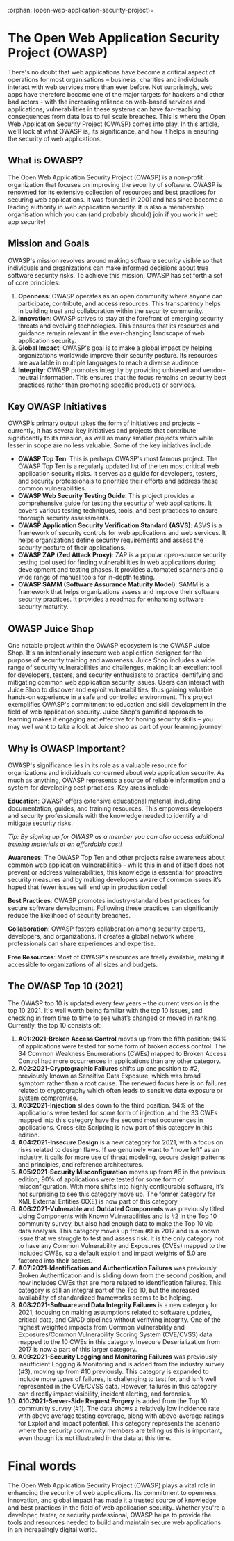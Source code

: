 :orphan:
(open-web-application-security-project)=

# The Open Web Application Security Project (OWASP)

There's no doubt that web applications have become a critical aspect of operations for most organisations – business, charities and individuals interact with web services more than ever before. Not surprisingly, web apps have therefore become one of the major targets for hackers and other bad actors - with the increasing reliance on web-based services and applications, vulnerabilities in these systems can have far-reaching consequences from data loss to full scale breaches. This is where the Open Web Application Security Project (OWASP) comes into play. In this article, we'll look at what OWASP is, its significance, and how it helps in ensuring the security of web applications. 

 

## What is OWASP?

The Open Web Application Security Project (OWASP) is a non-profit organization that focuses on improving the security of software. OWASP is renowned for its extensive collection of resources and best practices for securing web applications. It was founded in 2001 and has since become a leading authority in web application security. It is also a membership organisation which you can (and probably should) join if you work in web app security! 



## Mission and Goals

OWASP's mission revolves around making software security visible so that individuals and organizations can make informed decisions about true software security risks. To achieve this mission, OWASP has set forth a set of core principles:

1. **Openness**: OWASP operates as an open community where anyone can participate, contribute, and access resources. This transparency helps in building trust and collaboration within the security community.
2. **Innovation**: OWASP strives to stay at the forefront of emerging security threats and evolving technologies. This ensures that its resources and guidance remain relevant in the ever-changing landscape of web application security.
3. **Global Impact**: OWASP's goal is to make a global impact by helping organizations worldwide improve their security posture. Its resources are available in multiple languages to reach a diverse audience.
4. **Integrity**: OWASP promotes integrity by providing unbiased and vendor-neutral information. This ensures that the focus remains on security best practices rather than promoting specific products or services.

 

## Key OWASP Initiatives

OWASP’s primary output takes the form of initiatives and projects – currently, it has several key initiatives and projects that contribute significantly to its mission, as well as many smaller projects which while lesser in scope are no less valuable. Some of the key initiatives include:

- **OWASP Top Ten**: This is perhaps OWASP's most famous project. The OWASP Top Ten is a regularly updated list of the ten most critical web application security risks. It serves as a guide for developers, testers, and security professionals to prioritize their efforts and address these common vulnerabilities.
- **OWASP Web Security Testing Guide**: This project provides a comprehensive guide for testing the security of web applications. It covers various testing techniques, tools, and best practices to ensure thorough security assessments.
- **OWASP Application Security Verification Standard (ASVS)**: ASVS is a framework of security controls for web applications and web services. It helps organizations define security requirements and assess the security posture of their applications.
- **OWASP ZAP (Zed Attack Proxy)**: ZAP is a popular open-source security testing tool used for finding vulnerabilities in web applications during development and testing phases. It provides automated scanners and a wide range of manual tools for in-depth testing.
- **OWASP SAMM (Software Assurance Maturity Model)**: SAMM is a framework that helps organizations assess and improve their software security practices. It provides a roadmap for enhancing software security maturity.



## OWASP Juice Shop

One notable project within the OWASP ecosystem is the OWASP Juice Shop. It's an intentionally insecure web application designed for the purpose of security training and awareness. Juice Shop includes a wide range of security vulnerabilities and challenges, making it an excellent tool for developers, testers, and security enthusiasts to practice identifying and mitigating common web application security issues. Users can interact with Juice Shop to discover and exploit vulnerabilities, thus gaining valuable hands-on experience in a safe and controlled environment. This project exemplifies OWASP's commitment to education and skill development in the field of web application security. Juice Shop's gamified approach to learning makes it engaging and effective for honing security skills – you may well want to take a look at Juice shop as part of your learning journey!

 

## Why is OWASP Important?

OWASP's significance lies in its role as a valuable resource for organizations and individuals concerned about web application security. As much as anything, OWASP represents a source of reliable information and a system for developing best practices. Key areas include:

**Education**: OWASP offers extensive educational material, including documentation, guides, and training resources. This empowers developers and security professionals with the knowledge needed to identify and mitigate security risks. 

*Tip: By signing up for OWASP as a member you can also access additional training materials at an affordable cost!*

**Awareness**: The OWASP Top Ten and other projects raise awareness about common web application vulnerabilities – while this in and of itself does not prevent or address vulnerabilities, this knowledge is essential for proactive security measures and by making developers aware of common issues it’s hoped that fewer issues will end up in production code!

**Best Practices**: OWASP promotes industry-standard best practices for secure software development. Following these practices can significantly reduce the likelihood of security breaches.

**Collaboration**: OWASP fosters collaboration among security experts, developers, and organizations. It creates a global network where professionals can share experiences and expertise.

**Free Resources**: Most of OWASP's resources are freely available, making it accessible to organizations of all sizes and budgets.

 

## The OWASP Top 10 (2021)

The OWASP top 10 is updated every few years – the current version is the top 10 2021. It's well worth being familiar with the top 10 issues, and checking in from time to time to see what’s changed or moved in ranking. Currently, the top 10 consists of: 

1. **A01:2021-Broken Access Control** moves up from the fifth position; 94% of applications were tested for some form of broken access control. The 34 Common Weakness Enumerations (CWEs) mapped to Broken Access Control had more occurrences in applications than any other category.
2. **A02:2021-Cryptographic Failures** shifts up one position to #2, previously known as Sensitive Data Exposure, which was broad symptom rather than a root cause. The renewed focus here is on failures related to cryptography which often leads to sensitive data exposure or system compromise.
3. **A03:2021-Injection** slides down to the third position. 94% of the applications were tested for some form of injection, and the 33 CWEs mapped into this category have the second most occurrences in applications. Cross-site Scripting is now part of this category in this edition.
4. **A04:2021-Insecure Design** is a new category for 2021, with a focus on risks related to design flaws. If we genuinely want to “move left” as an industry, it calls for more use of threat modeling, secure design patterns and principles, and reference architectures.
5. **A05:2021-Security Misconfiguration** moves up from #6 in the previous edition; 90% of applications were tested for some form of misconfiguration. With more shifts into highly configurable software, it’s not surprising to see this category move up. The former category for XML External Entities (XXE) is now part of this category.
6. **A06:2021-Vulnerable and Outdated Components** was previously titled Using Components with Known Vulnerabilities and is #2 in the Top 10 community survey, but also had enough data to make the Top 10 via data analysis. This category moves up from #9 in 2017 and is a known issue that we struggle to test and assess risk. It is the only category not to have any Common Vulnerability and Exposures (CVEs) mapped to the included CWEs, so a default exploit and impact weights of 5.0 are factored into their scores.
7. **A07:2021-Identification and Authentication Failures** was previously Broken Authentication and is sliding down from the second position, and now includes CWEs that are more related to identification failures. This category is still an integral part of the Top 10, but the increased availability of standardized frameworks seems to be helping.
8. **A08:2021-Software and Data Integrity Failures** is a new category for 2021, focusing on making assumptions related to software updates, critical data, and CI/CD pipelines without verifying integrity. One of the highest weighted impacts from Common Vulnerability and Exposures/Common Vulnerability Scoring System (CVE/CVSS) data mapped to the 10 CWEs in this category. Insecure Deserialization from 2017 is now a part of this larger category.
9. **A09:2021-Security Logging and Monitoring Failures** was previously Insufficient Logging & Monitoring and is added from the industry survey (#3), moving up from #10 previously. This category is expanded to include more types of failures, is challenging to test for, and isn’t well represented in the CVE/CVSS data. However, failures in this category can directly impact visibility, incident alerting, and forensics.
10. **A10:2021-Server-Side Request Forgery** is added from the Top 10 community survey (#1). The data shows a relatively low incidence rate with above average testing coverage, along with above-average ratings for Exploit and Impact potential. This category represents the scenario where the security community members are telling us this is important, even though it’s not illustrated in the data at this time. 

# Final words

The Open Web Application Security Project (OWASP) plays a vital role in enhancing the security of web applications. Its commitment to openness, innovation, and global impact has made it a trusted source of knowledge and best practices in the field of web application security. Whether you're a developer, tester, or security professional, OWASP helps to provide the tools and resources needed to build and maintain secure web applications in an increasingly digital world.
